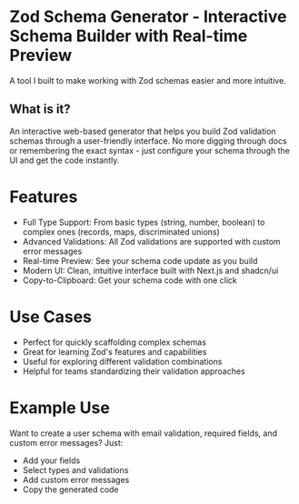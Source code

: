 # Zod Schema Generator - Interactive Schema Builder with Real-time Preview
 A tool I built to make working with Zod schemas easier and more intuitive.

## What is it?
An interactive web-based generator that helps you build Zod validation schemas through a user-friendly interface. No more digging through docs or remembering the exact syntax - just configure your schema through the UI and get the code instantly.

# Features

 * Full Type Support: From basic types (string, number, boolean) to complex ones (records, maps, discriminated unions)
 * Advanced Validations: All Zod validations are supported with custom error messages
 * Real-time Preview: See your schema code update as you build
 * Modern UI: Clean, intuitive interface built with Next.js and shadcn/ui
 * Copy-to-Clipboard: Get your schema code with one click

# Use Cases

 * Perfect for quickly scaffolding complex schemas
 * Great for learning Zod's features and capabilities
 * Useful for exploring different validation combinations
 * Helpful for teams standardizing their validation approaches

# Example Use
Want to create a user schema with email validation, required fields, and custom error messages? Just:

 * Add your fields
 * Select types and validations
 * Add custom error messages
 * Copy the generated code
